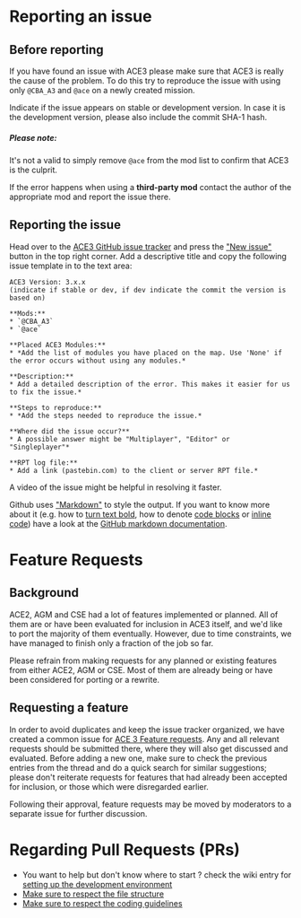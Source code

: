 # Reporting an issue

## Before reporting

If you have found an issue with ACE3 please make sure that ACE3 is really the cause of the problem. To do this try to reproduce the issue with using only `@CBA_A3` and `@ace` on a newly created mission.

Indicate if the issue appears on stable or development version. In case it is the development version, please also include the commit SHA-1 hash.

<div class="panel callout">
    <h5>Please note:</h5>
    <p>It's not a valid to simply remove <code>@ace</code> from the mod list to confirm that ACE3 is the culprit.</p>
    <p>If the error happens when using a <b>third-party mod</b> contact the author of the appropriate mod and report the issue there.</p>
</div>

## Reporting the issue

Head over to the <a href="{{ site.githubUrl }}/issues" target="_blank">ACE3 GitHub issue tracker</a> and press the <a href="{{ site.githubUrl }}/issues/new" target="_blank">"New issue"</a> button in the top right corner. Add a descriptive title and copy the following issue template in to the text area:

```
ACE3 Version: 3.x.x
(indicate if stable or dev, if dev indicate the commit the version is based on)

**Mods:**
* `@CBA_A3`
* `@ace`

**Placed ACE3 Modules:**
* *Add the list of modules you have placed on the map. Use 'None' if the error occurs without using any modules.*

**Description:**
* Add a detailed description of the error. This makes it easier for us to fix the issue.*

**Steps to reproduce:**
* *Add the steps needed to reproduce the issue.*

**Where did the issue occur?**
* A possible answer might be "Multiplayer", "Editor" or "Singleplayer"*

**RPT log file:**
* Add a link (pastebin.com) to the client or server RPT file.*
```

A video of the issue might be helpful in resolving it faster.


Github uses <a href="http://daringfireball.net/projects/markdown/syntax" target="_blank">"Markdown"</a> to style the output. If you want to know more about it (e.g. how to <a href="https://help.github.com/articles/markdown-basics/#styling-text" target="_blank">turn text bold</a>, how to denote <a href="https://help.github.com/articles/markdown-basics/#inline-formats" target="_blank">code blocks</a> or <a href="https://help.github.com/articles/markdown-basics/#multiple-lines" target="_blank">inline code</a>) have a look at the <a href="https://help.github.com/articles/github-flavored-markdown/" target="_blank">GitHub markdown documentation</a>.

# Feature Requests

## Background
ACE2, AGM and CSE had a lot of features implemented or planned. All of them are or have been evaluated for inclusion in ACE3 itself, and we'd like to port the majority of them eventually. However, due to time constraints, we have managed to finish only a fraction of the job so far.

Please refrain from making requests for any planned or existing features from either ACE2, AGM or CSE. Most of them are already being or have been considered for porting or a rewrite.

## Requesting a feature
In order to avoid duplicates and keep the issue tracker organized, we have created a common issue for <a href="{{ site.githubUrl }}/issues/414/" target="_blank">ACE 3 Feature requests</a>. Any and all relevant requests should be submitted there, where they will also get discussed and evaluated. Before adding a new one, make sure to check the previous entries from the thread and do a quick search for similar suggestions; please don't reiterate requests for features that had already been accepted for inclusion, or those which were disregarded earlier.

Following their approval, feature requests may be moved by moderators to a separate issue for further discussion.

# Regarding Pull Requests (PRs)
- You want to help but don't know where to start ? check the wiki entry for [setting up the development environment](http://ace3mod.com/wiki/development/setting-up-the-development-environment.html)
- [Make sure to respect the file structure](http://ace3mod.com/wiki/development/modularity-and-pbo-structure.html)
- [Make sure to respect the coding guidelines](http://ace3mod.com/wiki/development/coding-guidelines.html)
